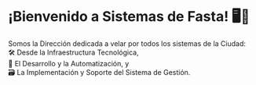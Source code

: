 # ¡Bienvenido a Sistemas de Fasta! 🖥️🐸  
Somos la Dirección dedicada a velar por todos los sistemas de la Ciudad:  
  🛠️ Desde la Infraestructura Tecnológica,  
  🤖 El Desarrollo y la Automatización, y  
  🗃️ La Implementación y Soporte del Sistema de Gestión.
